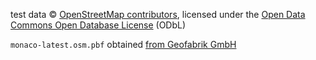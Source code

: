 test data © [OpenStreetMap contributors](http://www.openstreetmap.org/copyright), licensed under the [Open Data Commons Open Database License](http://opendatacommons.org/licenses/odbl/) (ODbL)

`monaco-latest.osm.pbf` obtained [from Geofabrik GmbH](http://download.geofabrik.de/europe/monaco.html)
